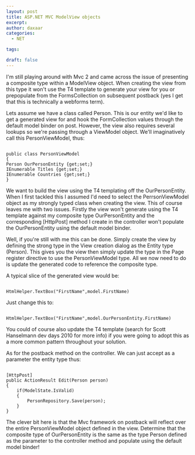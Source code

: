 ```yaml
---
layout: post
title: ASP.NET MVC ModelView objects
excerpt: 
author: daxaar
categories:
  - NET

tags:

draft: false
---
```

I'm still playing around with Mvc 2 and came across the issue of presenting a composite type within a ModelView object.  When creating the view from this type it won't use the T4 template to generate your view for you or prepopulate from the FormsCollection on subsequent postback (yes I get that this is technically a webforms term).

Lets assume we have a class called Person.  This is our entity we'd like to get a generated view for and hook the FormCollection values through the default model binder on post.  However, the view also requires several lookups so we're passing through a ViewModel object.  We'll imaginatively call this PersonViewModel, thus:

<code>
public class PersonViewModel
{
Person OurPersonEntity {get;set;}
IEnumerable Titles {get;set;}
IEnumerable Countries {get;set;}
}
</code>

We want to build the view using the T4 templating off the OurPersonEntity.  When I first tackled this I assumed I'd need to select the PerrsonViewModel object as my strongly typed class when creating the view.  This of course leaves me with two issues.  Firstly the view won't generate using the T4 template against my composite type OurPersonEntity and the corresponding [HttpPost] method I create in the controller won't populate the OurPersonEntity using the default model binder.

Well, if you're still with me this can be done.  Simply create the view by defining the strong type in the View creation dialog as the Entity type (Person).  This gives you the view then simply update the type in the Page register directive to use the PersonViewModel type.  All we now need to do is update the generated code to reference the composite type.

A typical slice of the generated view would be:

<code>
HtmlHelper.TextBox("FirstName",model.FirstName)
</code>

Just change this to:

<code>
HtmlHelper.TextBox("FirstName",model.OurPersonEntity.FirstName)
</code>


You could of course also update the T4 template (search for Scott Hanselmann dev days 2010 for more info) if you were going to adopt this as a more common pattern throughout your solution.

As for the postback method on the controller.  We can just accept as a parameter the entity type thus:

<code>
[HttpPost]
public ActionResult Edit(Person person)
{
	if(ModelState.IsValid)
	{
		PersonRepository.Save(person);
	}
}
</code>

The clever bit here is that the Mvc framework on postback will reflect over the entire PersonViewModel object defined in the view.  Determine 
that the composite type of OurPersonEntity is the same as the type Person defined as the parameter to the controller method 
and populate using the default model binder!
